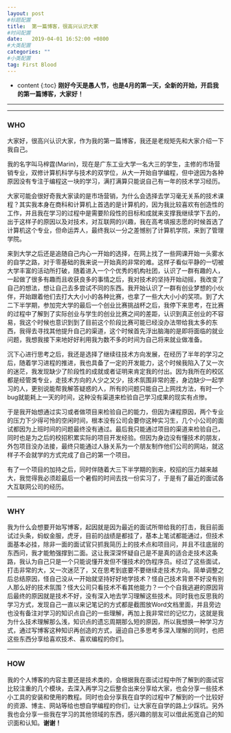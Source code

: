```yaml
---
layout: post
#标题配置
title:  第一篇博客，很高兴认识大家
#时间配置
date:   2019-04-01 16:52:00 +0800
#大类配置
categories: ""
#小类配置
tag: First Blood
---
```


* content
{:toc}
**刚好今天是愚人节，也是4月的第一天，全新的开始，开启我的第一篇博客，大家好！**

---

---


### WHO
​       大家好，很高兴认识大家，作为我的第一篇博客，我还是老规矩先和大家介绍一下我自己。

​       我的名字叫马梓霆(Marin)，现在是广东工业大学一名大三的学生，主修的市场营销专业，双修计算机科学与技术的双学位，从大一开始自学编程，但中途因为各种原因没有专注于编程这一块的学习，满打满算只能说自己有一年的技术学习经历。

​	大家可能会很好奇我大家读的是市场营销，为什么会选择去学习毫无关系的技术课程？其实我本身在商科和计算机上首选的是计算机的，因为我比较喜欢有创造性的工作，并且我在学习的过程中是需要阶段性的目标和成就来支撑我继续学下去的，出于这样子的原因以及对技术，对互联网的兴趣，我在高考填报志愿的时候首选了计算机这个专业，但命运弄人，最终我以一分之差憾别了计算机学院，来到了管理学院。

​	来到大学之后还是追随自己内心一开始的选择，在网上找了一些网课开始一头雾水的自学之路，对于零基础的我来说一开始真的非常的难。这样子看似平静的一切被大学丰富的活动所打破，随着进入一个个优秀的机构社团，认识了一群有趣的人，一起做了很多有趣而且收获良多的事情之后，我对技术的坚持开始动摇，我改变了自己的想法，想让自己去多尝试不同的东西。我开始认识了一群有创业梦想的小伙伴，开始跟着他们去打大大小小的各种比赛，也拿了一些大大小小的奖项。到了大二下半学期，参加完大学的最后一个创业比赛挑战杯之后，我停下来思考，在比赛的过程中了解到了实际创业与学生的创业比赛之间的差距，认识到真正创业的不容易，我这个时候也意识到到了目前这个阶段比赛可能已经没办法带给我太多的东西，我得去寻找其他提升自己的渠道，这个时候首先浮出脑海的是即将面临的就业问题，我想我接下来地好好利用我为数不多的时间为自己将来就业做准备。

​	沉下心进行思考之后，我还是选择了继续往技术方向发展，在经历了半年的学习之后，随着学习进程的推进，我也具备了一定的开发能力，这个时候我陷入了又一次的迷茫，我发现缺少了阶段性的成就或者证明来肯定我的付出。因为我所在的校区都是经管类专业，走技术方向的人少之又少，技术氛围非常的差，身边缺少一起学习的人，更别说能帮我解答疑惑的人，所有的问题只能自己上网找方法，有时一个bug就能耗上一天的时间，这种没有渠道来检验自己学习成果的现实有点惨。

​	于是我开始想通过实习或者做项目来检验自己的能力，但因为课程原因，两个专业的压力下少得可怜的空闲时间，根本没有公司会要你这种实习生，几个小公司的面试都因为上班时间的问题最终没有通过。最后我只能通过项目的渠道来检验自己，同时也是为之后的校招积累实际的项目开发经验。但因为身边没有懂技术的朋友，外包项目没办法接，最终只能通过人脉关系为一个朋友制作他们公司的网站，就这样子不会就学的方式完成了自己的第一个项目。

​	有了一个项目的加持之后，同时伴随着大三下半学期的到来，校招的压力越来越大，我觉得我必须趁最后一个暑假的时间去找一份实习了，于是有了最近的面试各大互联网公司的经历。

---

### WHY

​	我为什么会想要开始写博客，起因就是因为最近的面试所带给我的打击，我目前面试过头条，蚂蚁金服，虎牙，目前的战绩是都挂了，基本上笔试都能通过，但技术面基本必挂，除非一面的面试官只抓我简历上的技术点和项目问，并且不往底层的东西问，我才能勉强撑到二面。这让我深深怀疑自己是不是真的适合走技术这条路，我认为自己只是一个只能说懂开发但不懂技术的伪程序员。经过了这些面试，打击非常的大，又一次迷茫了，又在思考到底要不要继续走技术方向。简单调整之后总结原因，怪自己没从一开始就坚持好好地学技术？怪自己技术背景不好没有别人那么好的技术氛围？怪大公司只看技术不看其他能力？一个个自我逃避的原因背后最终的原因就是技术不好，没有深入地去学习理解这些技术。同时我也反思我的学习方式，发现自己一直以来记笔记的方式都是截图放Word文档里面，并且旁边也没有备注对学习的知识点自己的一些理解，再加上我非常烂的记忆力，这就是我为什么技术理解那么浅，知识点的遗忘周期那么短的原因，所以我想换一种学习方式，通过写博客这种知识再创造的方式，逼迫自己多思考多深入理解的同时，也把这些东西分享给喜欢技术、喜欢编程的你们。

---

### HOW

​	我的个人博客的内容主要还是技术类的，会根据我在面试过程中所了解到的面试官比较注重的几个模块，去深入再学习之后整合出来分享给大家，也会分享一些技术小工具的安装和使用的教程。同时也会分享我在自学的过程中了解到的一个比较好的资源、博主、网站等给也想自学编程的你们，让大家在自学的路上少踩坑。另外我也会分享一些我在学习的其他领域的东西，感兴趣的朋友可以借此拓宽自己的知识面和认知。**谢谢！**	





